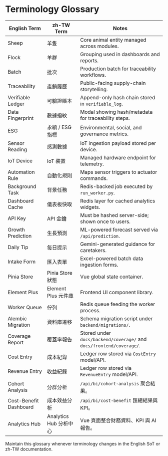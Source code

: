 # Terminology Glossary

| English Term | zh-TW Term | Notes |
|--------------|-----------|-------|
| Sheep | 羊隻 | Core animal entity managed across modules. |
| Flock | 羊群 | Grouping used in dashboards and reports. |
| Batch | 批次 | Production batch for traceability workflows. |
| Traceability | 產銷履歷 | Public-facing supply-chain storytelling. |
| Verifiable Ledger | 可驗證賬本 | Append-only hash chain stored in `verifiable_log`. |
| Data Fingerprint | 數據指紋 | Modal showing hash/metadata for traceability steps. |
| ESG | 永續 / ESG 指標 | Environmental, social, and governance metrics. |
| Sensor Reading | 感測數據 | IoT ingestion payload stored per device. |
| IoT Device | IoT 裝置 | Managed hardware endpoint for telemetry. |
| Automation Rule | 自動化規則 | Maps sensor triggers to actuator commands. |
| Background Task | 背景任務 | Redis-backed job executed by `run_worker.py`. |
| Dashboard Cache | 儀表板快取 | Redis layer for cached analytics widgets. |
| API Key | API 金鑰 | Must be hashed server-side; shown once to users. |
| Growth Prediction | 生長預測 | ML-powered forecast served via `/api/prediction`. |
| Daily Tip | 每日提示 | Gemini-generated guidance for caretakers. |
| Intake Form | 匯入表單 | Excel-powered batch data ingestion forms. |
| Pinia Store | Pinia Store 狀態 | Vue global state container. |
| Element Plus | Element Plus 元件庫 | Frontend UI component library. |
| Worker Queue | 佇列 | Redis queue feeding the worker process. |
| Alembic Migration | 資料庫遷移 | Schema migration script under `backend/migrations/`. |
| Coverage Report | 覆蓋率報告 | Stored under `docs/backend/coverage/` and `docs/frontend/coverage/`. |
| Cost Entry | 成本紀錄 | Ledger row stored via `CostEntry` model/API. |
| Revenue Entry | 收益紀錄 | Ledger row stored via `RevenueEntry` model/API. |
| Cohort Analysis | 分群分析 | `/api/bi/cohort-analysis` 聚合結果。 |
| Cost-Benefit Dashboard | 成本效益分析 | `/api/bi/cost-benefit` 匯總結果與 KPI。 |
| Analytics Hub | Analytics Hub 分析中心 | Vue 頁面整合財務資料、KPI 與 AI 報告。 |

Maintain this glossary whenever terminology changes in the English SoT or zh-TW documentation.
